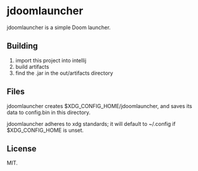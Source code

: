 # jdoomlauncher

jdoomlauncher is a simple Doom launcher.

## Building

1. import this project into intellij
2. build artifacts
3. find the .jar in the out/artifacts directory

## Files

jdoomlauncher creates $XDG_CONFIG_HOME/jdoomlauncher, and saves its data to
config.bin in this directory.

jdoomlauncher adheres to xdg standards; it will default to ~/.config if
$XDG_CONFIG_HOME is unset.

## License

MIT.
